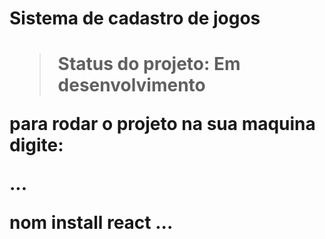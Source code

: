<h1> Sistema de cadastro de jogos<h1>

>Status do projeto: Em desenvolvimento

para rodar o projeto na sua maquina digite:

...

nom install react
...
